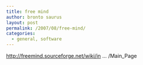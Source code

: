 ```yaml
---
title: free mind
author: bronto saurus
layout: post
permalink: /2007/08/free-mind/
categories:
  - general, software
---
```

<a href="http://freemind.sourceforge.net/wiki/index.php/Main_Page" target="_blank" >http://freemind.sourceforge.net/wiki/in &#8230; /Main_Page</a>